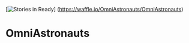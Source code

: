 [![Stories in Ready](https://badge.waffle.io/OmniAstronauts/OmniAstronauts.png?label=ready&title=Ready)]
(https://waffle.io/OmniAstronauts/OmniAstronauts)
# OmniAstronauts
